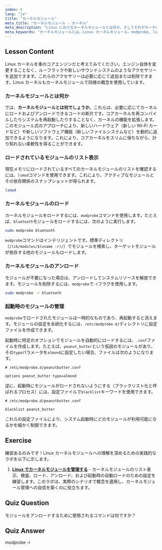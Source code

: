 ```yaml
---
index: 6
lang: "ja"
title: "カーネルモジュール"
meta_title: "カーネルモジュール - カーネル"
meta_description: "Linux におけるカーネルモジュールとは何か、そしてそれがカーネル機能をどのように拡張するかを発見してください。このレッスンでは、lsmod と modprobe を使用して、モジュールをオンデマンドで一覧表示、ロード、アンロードする方法を解説します。"
meta_keywords: "カーネルモジュールとは，Linux カーネルモジュール，modprobe, lsmod, カーネル管理，Linux チュートリアル，初心者 Linux, Linux ガイド"
---
```


## Lesson Content

Linux カーネルを車のコアエンジンだと考えてみてください。エンジン自体を変更することなく、ルーフラックや新しいサウンドシステムのようなアクセサリーを追加できます。これらのアクセサリーは必要に応じて追加または削除できます。Linux カーネルもカーネルモジュールで同様の概念を使用しています。

### カーネルモジュールとは何か

では、**カーネルモジュールとは何でしょうか**。これらは、必要に応じてカーネルにロードおよびアンロードできるコードの断片です。コアカーネルを再コンパイルしたりシステムを再起動したりすることなく、カーネルの機能を拡張します。このモジュール式のアプローチにより、新しいハードウェア（新しい Wi-Fi カードなど）や新しいソフトウェア機能（新しいファイルシステムなど）を動的に追加できるようになります。これにより、コアカーネルをスリムに保ちながら、計り知れない柔軟性を得ることができます。

### ロードされているモジュールのリスト表示

現在メモリにロードされているすべてのカーネルモジュールのリストを確認するには、`lsmod`コマンドを使用できます。これにより、アクティブなモジュールとその依存関係のスナップショットが得られます。

```bash
lsmod
```

### カーネルモジュールのロード

カーネルモジュールをロードするには、`modprobe`コマンドを使用します。たとえば、`bluetooth`モジュールをロードするには、次のように実行します。

```bash
sudo modprobe bluetooth
```

`modprobe`コマンドはインテリジェントです。標準ディレクトリ（`/lib/modules/$(uname -r)/`）でモジュールを検索し、ターゲットモジュールが依存する他のモジュールもロードします。

### カーネルモジュールのアンロード

モジュールが不要になった場合は、アンロードしてシステムリソースを解放できます。モジュールを削除するには、`modprobe`で`-r`フラグを使用します。

```bash
sudo modprobe -r bluetooth
```

### 起動時のモジュールの管理

`modprobe`でロードされたモジュールは一時的なものであり、再起動すると消えます。モジュールの設定を永続化するには、`/etc/modprobe.d/`ディレクトリに設定ファイルを作成できます。

起動時に特定のオプションでモジュールを自動的にロードするには、`.conf`ファイルを作成します。たとえば、`peanut_butter`という仮説のモジュールがあり、その`type`パラメータを`almond`に設定したい場合、ファイルは次のようになります。

```plaintext
# /etc/modprobe.d/peanutbutter.conf

options peanut_butter type=almond
```

逆に、起動時にモジュールがロードされないようにする（ブラックリスト化と呼ばれるプロセス）には、設定ファイルで`blacklist`キーワードを使用できます。

```plaintext
# /etc/modprobe.d/peanutbutter.conf

blacklist peanut_butter
```

これらの設定ファイルにより、システム起動時にどのモジュールが利用可能になるかを細かく制御できます。

## Exercise

練習あるのみです！Linux カーネルモジュールへの理解を深めるための実践的なラボを以下に示します。

1. **[Linux でカーネルモジュールを管理する](https://labex.io/ja/labs/comptia-manage-kernel-modules-in-linux-590865)** - カーネルモジュールのリスト表示、検査、ロード、アンロード、および起動時の自動ロードのための設定を練習します。このラボは、実際のシナリオで概念を適用し、カーネルモジュール管理への自信を築くのに役立ちます。

## Quiz Question

モジュールをアンロードするために使用されるコマンドは何ですか？

## Quiz Answer

modprobe -r
